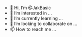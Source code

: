 - 👋 Hi, I’m @JakBasic
- 👀 I’m interested in ...
- 🌱 I’m currently learning ...
- 💞️ I’m looking to collaborate on ...
- 📫 How to reach me ...

<!---
JakBasic/JakBasic is a ✨ special ✨ repository because its `README.md` (this file) appears on your GitHub profile.
You can click the Preview link to take a look at your changes.
--->
